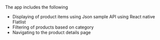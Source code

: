 The app includes the following
- Displaying of product items using Json sample API using React native Flatlist
- Filtering of products based on category
- Navigating to the product details page
